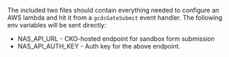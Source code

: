The included two files should contain everything needed to configure an AWS lambda and hit it from a `gcdcGateSubmit` event handler. The following env variables will be sent directly:

- NAS_API_URL - CKO-hosted endpoint for sandbox form submission
- NAS_API_AUTH_KEY - Auth key for the above endpoint.